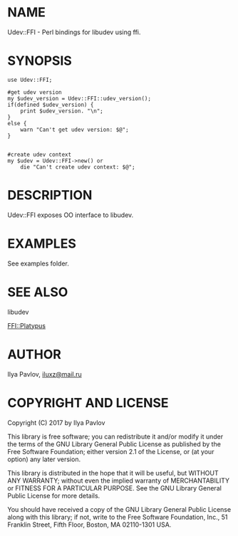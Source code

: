# NAME

Udev::FFI - Perl bindings for libudev using ffi.

# SYNOPSIS

    use Udev::FFI;

    #get udev version
    my $udev_version = Udev::FFI::udev_version();
    if(defined $udev_version) {
        print $udev_version. "\n";
    }
    else {
        warn "Can't get udev version: $@";
    }


    #create udev context
    my $udev = Udev::FFI->new() or
        die "Can't create udev context: $@";

# DESCRIPTION

Udev::FFI exposes OO interface to libudev.

# EXAMPLES

See examples folder.

# SEE ALSO

libudev

[FFI::Platypus](https://metacpan.org/pod/FFI::Platypus)

# AUTHOR

Ilya Pavlov, <iluxz@mail.ru>

# COPYRIGHT AND LICENSE

Copyright (C) 2017 by Ilya Pavlov

This library is free software; you can redistribute it and/or modify it under the terms of the GNU Library General Public License as published by the Free Software Foundation; either version 2.1 of the License, or (at your option) any later version.

This library is distributed in the hope that it will be useful, but WITHOUT ANY WARRANTY; without even the implied warranty of MERCHANTABILITY or FITNESS FOR A PARTICULAR PURPOSE. See the GNU Library General Public License for more details.

You should have received a copy of the GNU Library General Public License along with this library; if not, write to the Free Software Foundation, Inc., 51 Franklin Street, Fifth Floor, Boston, MA 02110-1301 USA.
